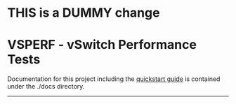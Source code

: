 # THIS is a DUMMY change
# VSPERF - vSwitch Performance Tests

Documentation for this project including the [quickstart guide] is contained
under the ./docs directory.

---

[quickstart guide]: docs/quickstart.md
